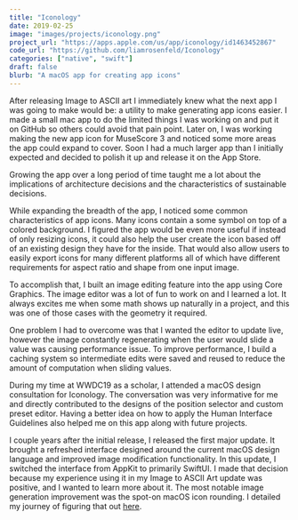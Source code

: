 ```yaml
---
title: "Iconology"
date: 2019-02-25
image: "images/projects/iconology.png"
project_url: "https://apps.apple.com/us/app/iconology/id1463452867"
code_url: "https://github.com/liamrosenfeld/Iconology"
categories: ["native", "swift"]
draft: false
blurb: "A macOS app for creating app icons"
---
```


After releasing Image to ASCII art I immediately knew what the next app I was going to make would be: a utility to make generating app icons easier. I made a small mac app to do the limited things I was working on and put it on GitHub so others could avoid that pain point. Later on, I was working making the new app icon for MuseScore 3 and noticed some more areas the app could expand to cover. Soon I had a much larger app than I initially expected and decided to polish it up and release it on the App Store.

Growing the app over a long period of time taught me a lot about the implications of architecture decisions and the characteristics of sustainable decisions.

While expanding the breadth of the app, I noticed some common characteristics of app icons. Many icons contain a some symbol on top of a colored background. I figured the app would be even more useful if instead of only resizing icons, it could also help the user create the icon based off of an existing design they have for the inside. That would also allow users to easily export icons for many different platforms all of which have different requirements for aspect ratio and shape from one input image.

To accomplish that, I built an image editing feature into the app using Core Graphics. The image editor was a lot of fun to work on and I learned a lot. It always excites me when some math shows up naturally in a project, and this was one of those cases with the geometry it required.

One problem I had to overcome was that I wanted the editor to update live, however the image constantly regenerating when the user would slide a value was causing performance issue. To improve performance, I build a caching system so intermediate edits were saved and reused to reduce the amount of computation when sliding values.

During my time at WWDC19 as a scholar, I attended a macOS design consultation for Iconology. The conversation was very informative for me and directly contributed to the designs of the position selector and custom preset editor. Having a better idea on how to apply the Human Interface Guidelines also helped me on this app along with future projects.

I couple years after the initial release, I released the first major update. It brought a refreshed interface designed around the current macOS design language and improved image modification functionality. In this update, I switched the interface from AppKit to primarily SwiftUI. I made that decision because my experience using it in my Image to ASCII Art update was positive, and I wanted to learn more about it. The most notable image generation improvement was the spot-on macOS icon rounding. I detailed my journey of figuring that out [here](/posts/apple_icon_quest/).
